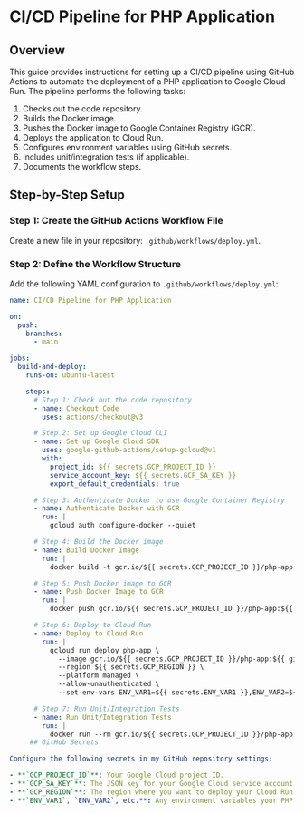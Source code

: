 # CI/CD Pipeline for PHP Application

## Overview

This guide provides instructions for setting up a CI/CD pipeline using GitHub Actions to automate the deployment of a PHP application to Google Cloud Run. The pipeline performs the following tasks:

1. Checks out the code repository.
2. Builds the Docker image.
3. Pushes the Docker image to Google Container Registry (GCR).
4. Deploys the application to Cloud Run.
5. Configures environment variables using GitHub secrets.
6. Includes unit/integration tests (if applicable).
7. Documents the workflow steps.

## Step-by-Step Setup

### Step 1: Create the GitHub Actions Workflow File

Create a new file in your repository: `.github/workflows/deploy.yml`.

### Step 2: Define the Workflow Structure

Add the following YAML configuration to `.github/workflows/deploy.yml`:

```yaml
name: CI/CD Pipeline for PHP Application

on:
  push:
    branches:
      - main

jobs:
  build-and-deploy:
    runs-on: ubuntu-latest

    steps:
      # Step 1: Check out the code repository
      - name: Checkout Code
        uses: actions/checkout@v3

      # Step 2: Set up Google Cloud CLI
      - name: Set up Google Cloud SDK
        uses: google-github-actions/setup-gcloud@v1
        with:
          project_id: ${{ secrets.GCP_PROJECT_ID }}
          service_account_key: ${{ secrets.GCP_SA_KEY }}
          export_default_credentials: true

      # Step 3: Authenticate Docker to use Google Container Registry
      - name: Authenticate Docker with GCR
        run: |
          gcloud auth configure-docker --quiet

      # Step 4: Build the Docker image
      - name: Build Docker Image
        run: |
          docker build -t gcr.io/${{ secrets.GCP_PROJECT_ID }}/php-app:${{ github.sha }} .

      # Step 5: Push Docker image to GCR
      - name: Push Docker Image to GCR
        run: |
          docker push gcr.io/${{ secrets.GCP_PROJECT_ID }}/php-app:${{ github.sha }}

      # Step 6: Deploy to Cloud Run
      - name: Deploy to Cloud Run
        run: |
          gcloud run deploy php-app \
            --image gcr.io/${{ secrets.GCP_PROJECT_ID }}/php-app:${{ github.sha }} \
            --region ${{ secrets.GCP_REGION }} \
            --platform managed \
            --allow-unauthenticated \
            --set-env-vars ENV_VAR1=${{ secrets.ENV_VAR1 }},ENV_VAR2=${{ secrets.ENV_VAR2 }}

      # Step 7: Run Unit/Integration Tests
      - name: Run Unit/Integration Tests
        run: |
          docker run --rm gcr.io/${{ secrets.GCP_PROJECT_ID }}/php-app:${{ github.sha }} php vendor/bin/phpunit
     ## GitHub Secrets

Configure the following secrets in my GitHub repository settings:

- **`GCP_PROJECT_ID`**: Your Google Cloud project ID.
- **`GCP_SA_KEY`**: The JSON key for your Google Cloud service account.
- **`GCP_REGION`**: The region where you want to deploy your Cloud Run service.
- **`ENV_VAR1`, `ENV_VAR2`, etc.**: Any environment variables your PHP application requires.
